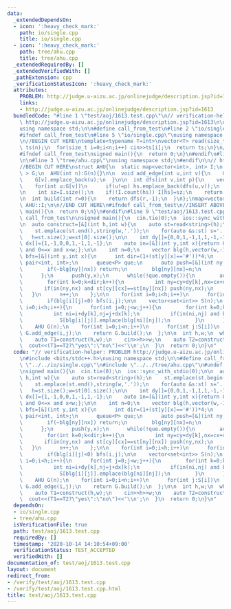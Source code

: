 ```yaml
---
data:
  _extendedDependsOn:
  - icon: ':heavy_check_mark:'
    path: io/single.cpp
    title: io/single.cpp
  - icon: ':heavy_check_mark:'
    path: tree/ahu.cpp
    title: tree/ahu.cpp
  _extendedRequiredBy: []
  _extendedVerifiedWith: []
  _pathExtension: cpp
  _verificationStatusIcon: ':heavy_check_mark:'
  attributes:
    PROBLEM: http://judge.u-aizu.ac.jp/onlinejudge/description.jsp?id=1613
    links:
    - http://judge.u-aizu.ac.jp/onlinejudge/description.jsp?id=1613
  bundledCode: "#line 1 \"test/aoj/1613.test.cpp\"\n// verification-helper: PROBLEM\
    \ http://judge.u-aizu.ac.jp/onlinejudge/description.jsp?id=1613\n\n#include <bits/stdc++.h>\n\
    using namespace std;\n\n#define call_from_test\n#line 2 \"io/single.cpp\"\n\n\
    #ifndef call_from_test\n#line 5 \"io/single.cpp\"\nusing namespace std;\n#endif\n\
    \n//BEGIN CUT HERE\ntemplate<typename T=int>\nvector<T> read(size_t n){\n  vector<T>\
    \ ts(n);\n  for(size_t i=0;i<n;i++) cin>>ts[i];\n  return ts;\n}\n//END CUT HERE\n\
    #ifndef call_from_test\nsigned main(){\n  return 0;\n}\n#endif\n#line 1 \"tree/ahu.cpp\"\
    \n\n#line 3 \"tree/ahu.cpp\"\nusing namespace std;\n#endif\n\n// http://wwwmayr.in.tum.de/konferenzen/Jass08/courses/1/smal/Smal_Talk.pdf\n\
    //BEGIN CUT HERE\nstruct AHU{\n  static map<vector<int>, int> I;\n  vector< vector<int>\
    \ > G;\n  AHU(int n):G(n){}\n\n  void add_edge(int u,int v){\n    G[u].emplace_back(v);\n\
    \    G[v].emplace_back(u);\n  }\n\n  int dfs(int v,int p){\n    vector<int> hs;\n\
    \    for(int u:G[v])\n      if(u!=p) hs.emplace_back(dfs(u,v));\n    sort(hs.begin(),hs.end());\n\
    \n    int sz=I.size();\n    if(!I.count(hs)) I[hs]=sz;\n    return I[hs];\n  }\n\
    \n  int build(int r=0){\n    return dfs(r,-1);\n  }\n};\nmap<vector<int>, int>\
    \ AHU::I;\n\n//END CUT HERE\n#ifndef call_from_test\n//INSERT ABOVE HERE\nsigned\
    \ main(){\n  return 0;\n}\n#endif\n#line 9 \"test/aoj/1613.test.cpp\"\n#undef\
    \ call_from_test\n\nsigned main(){\n  cin.tie(0);\n  ios::sync_with_stdio(0);\n\
    \n  auto construct=[&](int h,int w){\n    auto st=read<string>(h);\n    st.emplace(st.begin(),string(w,'.'));\n\
    \    st.emplace(st.end(),string(w,'.'));\n    for(auto &s:st) s='.'+s+'.';\n \
    \   h=st.size();w=st[0].size();\n\n    int dy[]={0,0,1,-1,1,1,-1,-1};\n    int\
    \ dx[]={1,-1,0,0,1,-1,1,-1};\n    auto in=[&](int y,int x){return 0<=y and y<h\
    \ and 0<=x and x<w;};\n\n    int n=0;\n    vector blg(h,vector(w,-1));\n    auto\
    \ bfs=[&](int y,int x){\n      int dir=(1+(st[y][x]=='#'))*4;\n      using P =\
    \ pair<int, int>;\n      queue<P> que;\n      auto push=[&](int ny,int nx){\n\
    \        if(~blg[ny][nx]) return;\n        blg[ny][nx]=n;\n        que.emplace(ny,nx);\n\
    \      };\n      push(y,x);\n      while(!que.empty()){\n        auto[cy,cx]=que.front();que.pop();\n\
    \        for(int k=0;k<dir;k++){\n          int ny=cy+dy[k],nx=cx+dx[k];\n   \
    \       if(in(ny,nx) and st[cy][cx]==st[ny][nx]) push(ny,nx);\n        }\n   \
    \   }\n      n++;\n    };\n\n    for(int i=0;i<h;i++)\n      for(int j=0;j<w;j++)\n\
    \        if(blg[i][j]<0) bfs(i,j);\n\n    vector<set<int>> S(n);\n    for(int\
    \ i=0;i<h;i++){\n      for(int j=0;j<w;j++){\n        for(int k=0;k<4;k++){\n\
    \          int ni=i+dy[k],nj=j+dx[k];\n          if(in(ni,nj) and blg[i][j]!=blg[ni][nj])\n\
    \            S[blg[i][j]].emplace(blg[ni][nj]);\n        }\n      }\n    }\n\n\
    \    AHU G(n);\n    for(int i=0;i<n;i++)\n      for(int j:S[i])\n        if(i<j)\
    \ G.add_edge(i,j);\n    return G.build();\n  };\n\n  int h,w;\n  while(cin>>h>>w,h||w){\n\
    \    auto T1=construct(h,w);\n    cin>>h>>w;\n    auto T2=construct(h,w);\n  \
    \  cout<<(T1==T2?\"yes\":\"no\")<<'\\n';\n  }\n  return 0;\n}\n"
  code: "// verification-helper: PROBLEM http://judge.u-aizu.ac.jp/onlinejudge/description.jsp?id=1613\n\
    \n#include <bits/stdc++.h>\nusing namespace std;\n\n#define call_from_test\n#include\
    \ \"../../io/single.cpp\"\n#include \"../../tree/ahu.cpp\"\n#undef call_from_test\n\
    \nsigned main(){\n  cin.tie(0);\n  ios::sync_with_stdio(0);\n\n  auto construct=[&](int\
    \ h,int w){\n    auto st=read<string>(h);\n    st.emplace(st.begin(),string(w,'.'));\n\
    \    st.emplace(st.end(),string(w,'.'));\n    for(auto &s:st) s='.'+s+'.';\n \
    \   h=st.size();w=st[0].size();\n\n    int dy[]={0,0,1,-1,1,1,-1,-1};\n    int\
    \ dx[]={1,-1,0,0,1,-1,1,-1};\n    auto in=[&](int y,int x){return 0<=y and y<h\
    \ and 0<=x and x<w;};\n\n    int n=0;\n    vector blg(h,vector(w,-1));\n    auto\
    \ bfs=[&](int y,int x){\n      int dir=(1+(st[y][x]=='#'))*4;\n      using P =\
    \ pair<int, int>;\n      queue<P> que;\n      auto push=[&](int ny,int nx){\n\
    \        if(~blg[ny][nx]) return;\n        blg[ny][nx]=n;\n        que.emplace(ny,nx);\n\
    \      };\n      push(y,x);\n      while(!que.empty()){\n        auto[cy,cx]=que.front();que.pop();\n\
    \        for(int k=0;k<dir;k++){\n          int ny=cy+dy[k],nx=cx+dx[k];\n   \
    \       if(in(ny,nx) and st[cy][cx]==st[ny][nx]) push(ny,nx);\n        }\n   \
    \   }\n      n++;\n    };\n\n    for(int i=0;i<h;i++)\n      for(int j=0;j<w;j++)\n\
    \        if(blg[i][j]<0) bfs(i,j);\n\n    vector<set<int>> S(n);\n    for(int\
    \ i=0;i<h;i++){\n      for(int j=0;j<w;j++){\n        for(int k=0;k<4;k++){\n\
    \          int ni=i+dy[k],nj=j+dx[k];\n          if(in(ni,nj) and blg[i][j]!=blg[ni][nj])\n\
    \            S[blg[i][j]].emplace(blg[ni][nj]);\n        }\n      }\n    }\n\n\
    \    AHU G(n);\n    for(int i=0;i<n;i++)\n      for(int j:S[i])\n        if(i<j)\
    \ G.add_edge(i,j);\n    return G.build();\n  };\n\n  int h,w;\n  while(cin>>h>>w,h||w){\n\
    \    auto T1=construct(h,w);\n    cin>>h>>w;\n    auto T2=construct(h,w);\n  \
    \  cout<<(T1==T2?\"yes\":\"no\")<<'\\n';\n  }\n  return 0;\n}\n"
  dependsOn:
  - io/single.cpp
  - tree/ahu.cpp
  isVerificationFile: true
  path: test/aoj/1613.test.cpp
  requiredBy: []
  timestamp: '2020-10-14 14:10:54+09:00'
  verificationStatus: TEST_ACCEPTED
  verifiedWith: []
documentation_of: test/aoj/1613.test.cpp
layout: document
redirect_from:
- /verify/test/aoj/1613.test.cpp
- /verify/test/aoj/1613.test.cpp.html
title: test/aoj/1613.test.cpp
---
```

